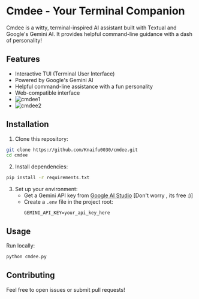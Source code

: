 # Cmdee - Your Terminal Companion

Cmdee is a witty, terminal-inspired AI assistant built with Textual and Google's Gemini AI. It provides helpful command-line guidance with a dash of personality!

## Features
- Interactive TUI (Terminal User Interface)
- Powered by Google's Gemini AI
- Helpful command-line assistance with a fun personality
- Web-compatible interface
- ![cmdee1](https://github.com/user-attachments/assets/b40b2311-eac7-457a-844a-dc7c41060749)
- ![cmdee2](https://github.com/user-attachments/assets/ff0cd139-85a0-4a51-b502-8b0b719039c1)

## Installation

1. Clone this repository:
```bash
git clone https://github.com/Knaifu0030/cmdee.git
cd cmdee
```

2. Install dependencies:
```bash
pip install -r requirements.txt
```

3. Set up your environment:
   - Get a Gemini API key from [Google AI Studio](https://makersuite.google.com/app/apikey) [Don't worry , its free :)]
   - Create a `.env` file in the project root:
     ```
     GEMINI_API_KEY=your_api_key_here
     ```

## Usage

Run locally:
```bash
python cmdee.py
```


## Contributing

Feel free to open issues or submit pull requests! 
